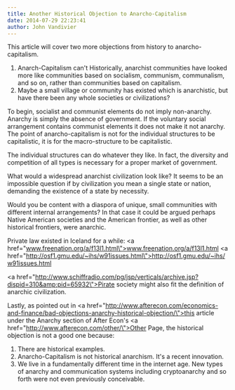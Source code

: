 ```yaml
---
title: Another Historical Objection to Anarcho-Capitalism
date: 2014-07-29 22:23:41
author: John Vandivier
---
```




This article will cover two more objections from history to anarcho-capitalism.
<ol>
	<li>Anarch-Capitalism can't Historically, anarchist communities have looked more like communities based on socialism, communism, communalism, and so on, rather than communities based on capitalism.</li>
	<li>Maybe a small village or community has existed which is anarchistic, but have there been any whole societies or civilizations?</li>
</ol>
To begin, socialist and communist elements do not imply non-anarchy. Anarchy is simply the absence of government. If the voluntary social arrangement contains communist elements it does not make it not anarchy. The point of anarcho-capitalism is not for the individual structures to be capitalistic, it is for the macro-structure to be capitalistic.

The individual structures can do whatever they like. In fact, the diversity and competition of all types is necessary for a proper market of government.

What would a widespread anarchist civilization look like? It seems to be an impossible question if by civilization you mean a single state or nation, demanding the existence of a state by necessity.

Would you be content with a diaspora of unique, small communities with different internal arrangements? In that case it could be argued perhaps Native American societies and the American frontier, as well as other historical frontiers, were anarchic.

Private law existed in Iceland for a while:
<a href=\"www.freenation.org/a/f13l1.html\">www.freenation.org/a/f13l1.html</a>
<a href=\"http://osf1.gmu.edu/~ihs/w91issues.html\">http://osf1.gmu.edu/~ihs/w91issues.html</a>

<a href=\"http://www.schiffradio.com/pg/jsp/verticals/archive.jsp?dispid=310&amp;pid=65932\">Pirate society might also fit the definition of anarchic civilization</a>.

Lastly, as pointed out in <a href=\"http://www.afterecon.com/economics-and-finance/bad-objections-anarchy-historical-objection/\">this article</a> under the Anarchy section of After Econ's <a href=\"http://www.afterecon.com/other/\">Other Page</a>, the historical objection is not a good one because:

1) There are historical examples.
2) Anarcho-Capitalism is not historical anarchism. It's a recent innovation.
3) We live in a fundamentally different time in the internet age. New types of anarchy and communication systems including cryptoanarchy and so forth were not even previously conceivable.